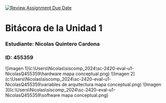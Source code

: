 [![Review Assignment Due Date](https://classroom.github.com/assets/deadline-readme-button-22041afd0340ce965d47ae6ef1cefeee28c7c493a6346c4f15d667ab976d596c.svg)](https://classroom.github.com/a/WfEJSxe8)
# Bitácora de la Unidad 1

### Estudiante:  Nicolas Quintero Cardona
### ID:  455359

![imagen 1](c:\Users\Nicolas\siscomp_2024\sc-2420-eval-u1-NicolasQ455359\hardware mapa conceptual.png)
![Imagen 2](c:\Users\Nicolas\siscomp_2024\sc-2420-eval-u1-NicolasQ455359\variables de arquitectura mapa conceptual.png)
![Imagen 3](c:\Users\Nicolas\siscomp_2024\sc-2420-eval-u1-NicolasQ455359\software mapa conceptual.png)
